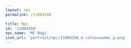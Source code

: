```yaml
---
layout: npc
permalink: /11004288

title: Npc
id: '11004288'
npc_name: 'MC Nagi'
icon_url: 'portrait/npc/11004288_m_colosseummc_p.png'
---
```

